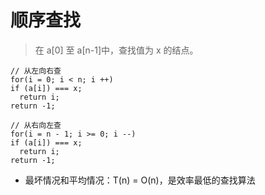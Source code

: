 # 顺序查找

> 在 a[0] 至 a[n-1]中，查找值为 x 的结点。

```code 
// 从左向右查
for(i = 0; i < n; i ++) 
if (a[i]) === x;
  return i;
return -1;
```

```code 
// 从右向左查
for(i = n - 1; i >= 0; i --) 
if (a[i]) === x;
  return i;
return -1;
```

+ 最坏情况和平均情况：T(n) = O(n)，是效率最低的查找算法
